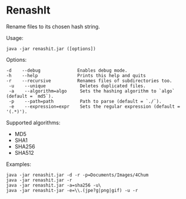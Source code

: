 # RenashIt
Rename files to its chosen hash string.

Usage:

    java -jar renashit.jar ([options])

Options:

    -d    --debug              Enables debug mode.
    -h    --help               Prints this help and quits
    -r    --recursive          Renames files of subdirectories too.
     -u    --unique             Deletes duplicated files.
     -a    --algorithm=algo     Sets the hashing algorithm to `algo` (default = `md5`).
     -p    --path=path          Path to parse (default = `./`).
     -e    --expression=expr    Sets the regular expression (default = '(.*)').

Supported algorithms:

 * MD5
 * SHA1
 * SHA256
 * SHA512

Examples:

    java -jar renashit.jar -d -r -p=Documents/Images/4Chum
    java -jar renashit.jar -r
    java -jar renashit.jar -a=sha256 -u\
    java -jar renashit-jar -e=\\.(jpe?g|png|gif) -u -r
